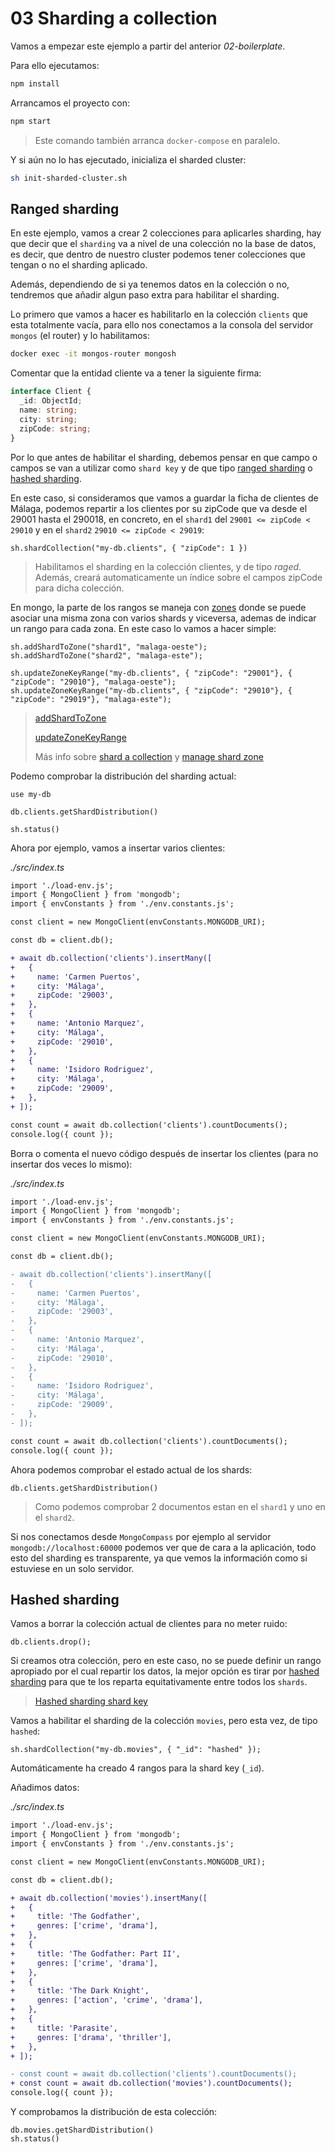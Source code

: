# 03 Sharding a collection

Vamos a empezar este ejemplo a partir del anterior _02-boilerplate_.

Para ello ejecutamos:

```bash
npm install

```

Arrancamos el proyecto con:

```bash
npm start

```

> Este comando también arranca `docker-compose` en paralelo.

Y si aún no lo has ejecutado, inicializa el sharded cluster:

```bash
sh init-sharded-cluster.sh

```

## Ranged sharding

En este ejemplo, vamos a crear 2 colecciones para aplicarles sharding, hay que decir que el `sharding` va a nivel de una colección no la base de datos, es decir, que dentro de nuestro cluster podemos tener colecciones que tengan o no el sharding aplicado.

Además, dependiendo de si ya tenemos datos en la colección o no, tendremos que añadir algun paso extra para habilitar el sharding.

Lo primero que vamos a hacer es habilitarlo en la colección `clients` que esta totalmente vacía, para ello nos conectamos a la consola del servidor `mongos` (el router) y lo habilitamos:

```bash
docker exec -it mongos-router mongosh

```

Comentar que la entidad cliente va a tener la siguiente firma:

```typescript
interface Client {
  _id: ObjectId;
  name: string;
  city: string;
  zipCode: string;
}

```

Por lo que antes de habilitar el sharding, debemos pensar en que campo o campos se van a utilizar como `shard key` y de que tipo [ranged sharding](https://www.mongodb.com/docs/manual/core/ranged-sharding/#std-label-sharding-ranged) o [hashed sharding](https://www.mongodb.com/docs/manual/core/hashed-sharding/#std-label-sharding-hashed).

En este caso, si consideramos que vamos a guardar la ficha de clientes de Málaga, podemos repartir a los clientes por su zipCode que va desde el 29001 hasta el 290018, en concreto, en el `shard1` del `29001 <= zipCode < 29010` y en el `shard2` `29010 <= zipCode < 29019`:

```mongosh
sh.shardCollection("my-db.clients", { "zipCode": 1 })

```

> Habilitamos el sharding en la colección clientes, y de tipo _raged_. Además, creará automaticamente un índice sobre el campos zipCode para dicha colección.

En mongo, la parte de los rangos se maneja con [zones](https://www.mongodb.com/docs/manual/tutorial/manage-shard-zone/#manage-shard-zones) donde se puede asociar una misma zona con varios shards y viceversa, ademas de indicar un rango para cada zona. En este caso lo vamos a hacer simple:

```mongosh
sh.addShardToZone("shard1", "malaga-oeste");
sh.addShardToZone("shard2", "malaga-este");

sh.updateZoneKeyRange("my-db.clients", { "zipCode": "29001"}, { "zipCode": "29010"}, "malaga-oeste");
sh.updateZoneKeyRange("my-db.clients", { "zipCode": "29010"}, { "zipCode": "29019"}, "malaga-este");

```

> [addShardToZone](https://www.mongodb.com/docs/manual/reference/method/sh.addShardToZone/#mongodb-method-sh.addShardToZone)
>
> [updateZoneKeyRange](https://www.mongodb.com/docs/manual/reference/method/sh.updateZoneKeyRange/#mongodb-method-sh.updateZoneKeyRange)
>
> Más info sobre [shard a collection](https://www.mongodb.com/docs/manual/tutorial/deploy-shard-cluster/#shard-a-collection) y [manage shard zone](https://www.mongodb.com/docs/manual/tutorial/manage-shard-zone/)

Podemo comprobar la distribución del sharding actual:

```mongosh
use my-db

db.clients.getShardDistribution()

sh.status()

```

Ahora por ejemplo, vamos a insertar varios clientes:

_./src/index.ts_

```diff
import './load-env.js';
import { MongoClient } from 'mongodb';
import { envConstants } from './env.constants.js';

const client = new MongoClient(envConstants.MONGODB_URI);

const db = client.db();

+ await db.collection('clients').insertMany([
+   {
+     name: 'Carmen Puertos',
+     city: 'Málaga',
+     zipCode: '29003',
+   },
+   {
+     name: 'Antonio Marquez',
+     city: 'Málaga',
+     zipCode: '29010',
+   },
+   {
+     name: 'Isidoro Rodriguez',
+     city: 'Málaga',
+     zipCode: '29009',
+   },
+ ]);

const count = await db.collection('clients').countDocuments();
console.log({ count });

```

Borra o comenta el nuevo código después de insertar los clientes (para no insertar dos veces lo mismo):

_./src/index.ts_

```diff
import './load-env.js';
import { MongoClient } from 'mongodb';
import { envConstants } from './env.constants.js';

const client = new MongoClient(envConstants.MONGODB_URI);

const db = client.db();

- await db.collection('clients').insertMany([
-   {
-     name: 'Carmen Puertos',
-     city: 'Málaga',
-     zipCode: '29003',
-   },
-   {
-     name: 'Antonio Marquez',
-     city: 'Málaga',
-     zipCode: '29010',
-   },
-   {
-     name: 'Isidoro Rodriguez',
-     city: 'Málaga',
-     zipCode: '29009',
-   },
- ]);

const count = await db.collection('clients').countDocuments();
console.log({ count });

```

Ahora podemos comprobar el estado actual de los shards:

```mongosh
db.clients.getShardDistribution()

```

> Como podemos comprobar 2 documentos estan en el `shard1` y uno en el `shard2`.

Si nos conectamos desde `MongoCompass` por ejemplo al servidor `mongodb://localhost:60000` podemos ver que de cara a la aplicación, todo esto del sharding es transparente, ya que vemos la información como si estuviese en un solo servidor.

## Hashed sharding

Vamos a borrar la colección actual de clientes para no meter ruido:

```mongosh
db.clients.drop();

```

Si creamos otra colección, pero en este caso, no se puede definir un rango apropiado por el cual repartir los datos, la mejor opción es tirar por [hashed sharding](https://www.mongodb.com/docs/manual/core/hashed-sharding/#std-label-sharding-hashed) para que te los reparta equitativamente entre todos los `shards`.

> [Hashed sharding shard key](https://www.mongodb.com/docs/manual/core/hashed-sharding/#hashed-sharding-shard-key)

Vamos a habilitar el sharding de la colección `movies`, pero esta vez, de tipo `hashed`:

```mongosh
sh.shardCollection("my-db.movies", { "_id": "hashed" });

```

Automáticamente ha creado 4 rangos para la shard key (`_id`).

Añadimos datos:

_./src/index.ts_

```diff
import './load-env.js';
import { MongoClient } from 'mongodb';
import { envConstants } from './env.constants.js';

const client = new MongoClient(envConstants.MONGODB_URI);

const db = client.db();

+ await db.collection('movies').insertMany([
+   {
+     title: 'The Godfather',
+     genres: ['crime', 'drama'],
+   },
+   {
+     title: 'The Godfather: Part II',
+     genres: ['crime', 'drama'],
+   },
+   {
+     title: 'The Dark Knight',
+     genres: ['action', 'crime', 'drama'],
+   },
+   {
+     title: 'Parasite',
+     genres: ['drama', 'thriller'],
+   },
+ ]);

- const count = await db.collection('clients').countDocuments();
+ const count = await db.collection('movies').countDocuments();
console.log({ count });

```

Y comprobamos la distribución de esta colección:

```mongosh
db.movies.getShardDistribution()
sh.status()

```
